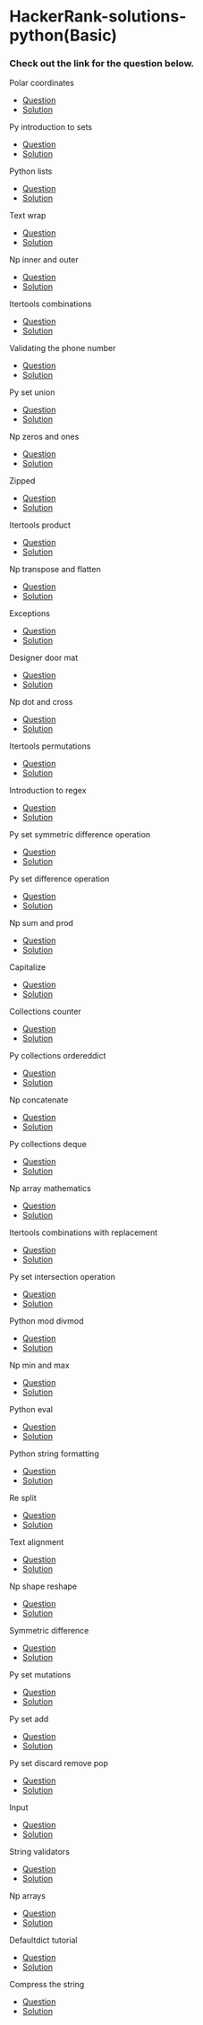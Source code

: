 # HackerRank-solutions-python(Basic)

 




###  Check out the link for the question below.



Polar coordinates
- [Question](https://www.hackerrank.com/challenges/polar-coordinates/problem?isFullScreen=true)
 - [Solution](https://github.com/emoanu/hackerRank/blob/master/Polar%20coordinates.py)



Py introduction to sets
- [Question](https://www.hackerrank.com/challenges/py-introduction-to-sets/problem?isFullScreen=true)
 - [Solution](https://github.com/emoanu/hackerRank/blob/master/Py%20introduction%20to%20sets.py)

Python lists
- [Question](https://www.hackerrank.com/challenges/python-lists/problem?isFullScreen=true) 
 - [Solution](https://github.com/emoanu/hackerRank/blob/master/Python%20lists.py)



Text wrap
- [Question](https://www.hackerrank.com/challenges/text-wrap/problem?isFullScreen=true&h_r=next-challenge&h_v=zen) 
 - [Solution](https://github.com/emoanu/hackerRank/blob/master/Text%20wrap.py)



Np inner and outer
- [Question](https://www.hackerrank.com/challenges/np-inner-and-outer/problem?isFullScreen=true&h_r=next-challenge&h_v=zen) 
 - [Solution](https://github.com/emoanu/hackerRank/blob/master/Np%20inner%20and%20outer.py)



Itertools combinations
- [Question](https://www.hackerrank.com/challenges/itertools-combinations/problem?isFullScreen=true&h_r=next-challenge&h_v=zen) 
 - [Solution](https://github.com/emoanu/hackerRank/blob/master/Itertools%20combinations.py)



Validating the phone number
- [Question](https://www.hackerrank.com/challenges/validating-the-phone-number/problem?isFullScreen=true) 
 - [Solution](https://github.com/emoanu/hackerRank/blob/master/Validating%20the%20phone%20number.py)



Py set union
- [Question](https://www.hackerrank.com/challenges/py-set-union/problem?isFullScreen=true) 
 - [Solution](https://github.com/emoanu/hackerRank/blob/master/Py%20set%20union.py)



Np zeros and ones
- [Question](https://www.hackerrank.com/challenges/np-zeros-and-ones/problem?isFullScreen=true&h_r=next-challenge&h_v=zen&h_r=next-challenge&h_v=zen) 
 - [Solution](https://github.com/emoanu/hackerRank/blob/master/Np%20zeros%20and%20ones.py)



Zipped
- [Question](https://www.hackerrank.com/challenges/zipped/problem?isFullScreen=true) 
 - [Solution](https://github.com/emoanu/hackerRank/blob/master/Zipped.py)



Itertools product
- [Question](https://www.hackerrank.com/challenges/itertools-product/problem?isFullScreen=true) 
 - [Solution](https://github.com/emoanu/hackerRank/blob/master/Itertools%20product.py)



Np transpose and flatten
- [Question](https://www.hackerrank.com/challenges/np-transpose-and-flatten/problem?isFullScreen=true&h_r=next-challenge&h_v=zen) 
 - [Solution](https://github.com/emoanu/hackerRank/blob/master/Np%20transpose%20and%20flatten.py)



Exceptions
- [Question](https://www.hackerrank.com/challenges/exceptions/problem?isFullScreen=true) 
 - [Solution](https://github.com/emoanu/hackerRank/blob/master/Exceptions.py)



Designer door mat
- [Question](https://www.hackerrank.com/challenges/designer-door-mat/problem?isFullScreen=true) 
 - [Solution](https://github.com/emoanu/hackerRank/blob/master/Designer%20door%20mat.py)



Np dot and cross
- [Question](https://www.hackerrank.com/challenges/np-dot-and-cross/problem?isFullScreen=true) 
 - [Solution](https://github.com/emoanu/hackerRank/blob/master/Np%20dot%20and%20cross.py)



Itertools permutations
- [Question](https://www.hackerrank.com/challenges/itertools-permutations/problem?isFullScreen=true) 
 - [Solution](https://github.com/emoanu/hackerRank/blob/master/Itertools%20permutations.py)



Introduction to regex
- [Question](https://www.hackerrank.com/challenges/introduction-to-regex/problem?isFullScreen=true) 
 - [Solution](https://github.com/emoanu/hackerRank/blob/master/Introduction%20to%20regex.py)



Py set symmetric difference operation
- [Question](https://www.hackerrank.com/challenges/py-set-symmetric-difference-operation/problem?isFullScreen=true&h_r=next-challenge&h_v=zen) 
 - [Solution](https://github.com/emoanu/hackerRank/blob/master/Py%20set%20symmetric%20difference%20operation.py)



Py set difference operation
- [Question](https://www.hackerrank.com/challenges/py-set-difference-operation/problem?isFullScreen=true) 
 - [Solution](https://github.com/emoanu/hackerRank/blob/master/Py%20set%20difference%20operation.py)



Np sum and prod
- [Question](https://www.hackerrank.com/challenges/np-sum-and-prod/problem?isFullScreen=true) 
 - [Solution](https://github.com/emoanu/hackerRank/blob/master/Np%20sum%20and%20prod.py)



Capitalize
- [Question](https://www.hackerrank.com/challenges/capitalize/problem?isFullScreen=true) 
 - [Solution](https://github.com/emoanu/hackerRank/blob/master/Capitalize.py)



Collections counter
- [Question](https://www.hackerrank.com/challenges/collections-counter/problem?isFullScreen=true) 
 - [Solution](https://github.com/emoanu/hackerRank/blob/master/Collections%20counter.py)



Py collections ordereddict
- [Question](https://www.hackerrank.com/challenges/py-collections-ordereddict/problem?isFullScreen=true) 
 - [Solution](https://github.com/emoanu/hackerRank/blob/master/Py%20collections%20ordereddict.py)



Np concatenate
- [Question](https://www.hackerrank.com/challenges/np-concatenate/problem?isFullScreen=true) 
 - [Solution](https://github.com/emoanu/hackerRank/blob/master/Np%20concatenate.py)



Py collections deque
- [Question](https://www.hackerrank.com/challenges/py-collections-deque/problem?isFullScreen=true) 
 - [Solution](https://github.com/emoanu/hackerRank/blob/master/Py%20collections%20deque.py)



Np array mathematics
- [Question](https://www.hackerrank.com/challenges/np-array-mathematics/problem?isFullScreen=true) 
 - [Solution](https://github.com/emoanu/hackerRank/blob/master/Np%20array%20mathematics.py)



Itertools combinations with replacement
- [Question](https://www.hackerrank.com/challenges/itertools-combinations-with-replacement/problem?isFullScreen=true&h_r=next-challenge&h_v=zen&h_r=next-challenge&h_v=zen) 
 - [Solution](https://github.com/emoanu/hackerRank/blob/master/Itertools%20combinations%20with%20replacement.py)



Py set intersection operation
- [Question](https://www.hackerrank.com/challenges/py-set-intersection-operation/problem?isFullScreen=true&h_r=next-challenge&h_v=zen) 
 - [Solution](https://github.com/emoanu/hackerRank/blob/master/Py%20set%20intersection%20operation.py)



Python mod divmod
- [Question](https://www.hackerrank.com/challenges/python-mod-divmod/problem?isFullScreen=true) 
 - [Solution](https://github.com/emoanu/hackerRank/blob/master/Python%20mod%20divmod.py)



Np min and max
- [Question](https://www.hackerrank.com/challenges/np-min-and-max/problem?isFullScreen=true) 
 - [Solution](https://github.com/emoanu/hackerRank/blob/master/Np%20min%20and%20max.py)



Python eval
- [Question](https://www.hackerrank.com/challenges/python-eval/problem?isFullScreen=true) 
 - [Solution](https://github.com/emoanu/hackerRank/blob/master/Python%20eval.py)



Python string formatting
- [Question](https://www.hackerrank.com/challenges/python-string-formatting/problem?isFullScreen=true) 
 - [Solution](https://github.com/emoanu/hackerRank/blob/master/Python%20string%20formatting.py)



Re split
- [Question](https://www.hackerrank.com/challenges/re-split/problem?isFullScreen=true) 
 - [Solution](https://github.com/emoanu/hackerRank/blob/master/Re%20split.py)



Text alignment
- [Question](https://www.hackerrank.com/challenges/text-alignment/problem?isFullScreen=true) 
 - [Solution](https://github.com/emoanu/hackerRank/blob/master/Text%20alignment.py)



Np shape reshape
- [Question](https://www.hackerrank.com/challenges/np-shape-reshape/problem?isFullScreen=true) 
 - [Solution](https://github.com/emoanu/hackerRank/blob/master/Np%20shape%20reshape.py)



Symmetric difference
- [Question](https://www.hackerrank.com/challenges/symmetric-difference/problem) 
 - [Solution](https://github.com/emoanu/hackerRank/blob/master/Symmetric%20difference.py)



Py set mutations
- [Question](https://www.hackerrank.com/challenges/py-set-mutations/problem?isFullScreen=true&h_r=next-challenge&h_v=zen) 
 - [Solution](https://github.com/emoanu/hackerRank/blob/master/Py%20set%20mutations.py)



Py set add
- [Question](https://www.hackerrank.com/challenges/py-set-add/problem?isFullScreen=true) 
 - [Solution](https://github.com/emoanu/hackerRank/blob/master/Py%20set%20add.py)



Py set discard remove pop
- [Question](https://www.hackerrank.com/challenges/py-set-discard-remove-pop/problem?isFullScreen=true) 
 - [Solution](https://github.com/emoanu/hackerRank/blob/master/Py%20set%20discard%20remove%20pop.py)



Input
- [Question](https://www.hackerrank.com/challenges/input/problem?isFullScreen=true) 
 - [Solution](https://github.com/emoanu/hackerRank/blob/master/Input.py)



String validators
- [Question](https://www.hackerrank.com/challenges/string-validators/problem?isFullScreen=true) 
 - [Solution](https://github.com/emoanu/hackerRank/blob/master/String%20validators.py)



Np arrays
- [Question](https://www.hackerrank.com/challenges/np-arrays/problem?isFullScreen=true) 
 - [Solution](https://github.com/emoanu/hackerRank/blob/master/Np%20arrays.py)


Defaultdict tutorial
 - [Question](https://www.hackerrank.com/challenges/defaultdict-tutorial/problem?isFullScreen=true)
 - [Solution](https://github.com/emoanu/hackerRank/blob/master/Defaultdict%20tutorial.py)


Compress the string
 - [Question](https://www.hackerrank.com/challenges/compress-the-string/problem?isFullScreen=true)
 - [Solution](https://github.com/emoanu/hackerRank/blob/master/Compress%20the%20string.py)

